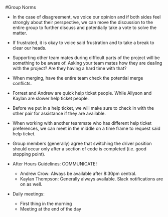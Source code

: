 #Group Norms

- In the case of disagreement, we voice our opinion and if both sides feel strongly about their perspective, we can move the discussion to the entire group to further discuss and potentially take a vote to solve the matter.

- If frustrated, it is okay to voice said frustration and to take a break to clear our heads.

- Supporting other team mates during difficult parts of the project will be something to be aware of. Asking your team mates how they are dealing with the project? Are they having a hard time with that?

- When merging, have the entire team check the potential merge conflicts.

- Forrest and Andrew are quick help ticket people. While Allyson and Kaylan are slower help ticket people. 

- Before we put in a help ticket, we will make sure to check in with the other pair for assistance if they are available.

- When working with another teammate who has different help ticket preferences, we can meet in the middle on a time frame to request said help ticket.

- Group members (generally) agree that switching the driver position should occur only after a section of code is completed (i.e. good stopping point).

- After Hours Guidelines: COMMUNICATE!
  - Andrew Crow: Always be available after 8:30pm central.
  - Kaylan Thompson: Generally always available.  Slack notifications are on as well.
  
- Daily meetings:
  - First thing in the morning
  - Meeting at the end of the day
